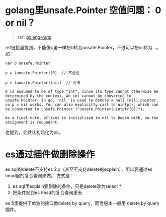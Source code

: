 
# golang里unsafe.Pointer 空值问题： 0 or nil？

> ref: [golang-nuts](https://groups.google.com/forum/#!topic/golang-nuts/pDxgYIGcFlw)

ref链接里提到，不能像c里一样把0转为unsafe.Pointer，不过可以把nil转为...。 如：
```golang
var p unsafe.Pointer

p = (unsafe.Pointer)(0)  // 不合法

p = (unsafe.Pointer)(nil)  // 合法
```

```
0 is assumed to be of type "int", since its type cannot otherwise be determined by the context. An int cannot be converted to unsafe.Pointer. In go, 'nil' is used to denote a null (nil) pointer, so p = nil works. You can also explicitly cast to uintptr, which can be converted to unsafe.Pointer ("unsafe.Pointer(uintptr(0))").

As a final note, pClient is initialized to nil to begin with, so the assignment is redundant.
```

也提到，会默认初始化为nil。


# es通过插件做删除操作

es sql的delete不支持es 2.x（甚至不支持delete的explain），所以要通过es head里的复合查询来做。
方式是：
1. es sql里explain要删除的条件，只是delete改为select \*
2. 把条件贴到es head的复合查询里去

es 5里提供了单独的接口做delete by query，而老版本一般用 delete by query插件。

